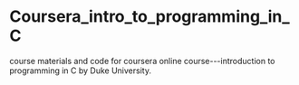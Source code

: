 # Coursera_intro_to_programming_in_C
course materials and code for coursera online course---introduction to programming in C by Duke University. 
